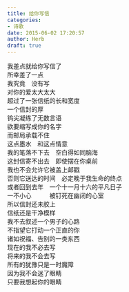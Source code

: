 ```yaml
---  
title: 给你写信  
categories:  
- 诗歌  
date: 2015-06-02 17:20:57  
author: Herb  
draft: true
---  
```

我差点就给你写信了  
所幸差了一点  
我究竟　没有写    
对你的爱太大太大  
超过了一张信纸的长和宽度  
一个信封的厚  
钨尖凝练了无数言语  
欲要缩写成你的名字  
而邮局承载不住  
这点墨水　和这点情意    
我的笔落不下去　空白得如同脑海  
这封信寄不出去　即使摆在你桌前  
我也不会允许它被盖上邮戳  
否则它送达的时间　必定晚于我生命的终点  
或者回到去年　一个十一月十六的平凡日子  
一不小心　　　被钉死在幽闭的心室    
所以信封还未胶上  
信纸还是干净模样  
我不去叙述一个男子的心路  
不指望它打动一个正直的你    
诸如祝福、告别的一类东西  
现在的我不必去写  
将来的我不会去写  
所有的犹豫只是一时魔障    
因为我不会迷了眼睛  
只要我想起你的眼睛